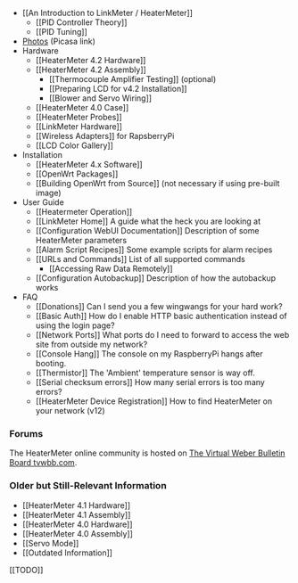 * [[An Introduction to LinkMeter / HeaterMeter]]
    * [[PID Controller Theory]]
    * [[PID Tuning]]
* [Photos](https://picasaweb.google.com/capnbry/HeaterMeter) (Picasa link)
* Hardware
    * [[HeaterMeter 4.2 Hardware]]
    * [[HeaterMeter 4.2 Assembly]]
      * [[Thermocouple Amplifier Testing]] (optional)
      * [[Preparing LCD for v4.2 Installation]]
      * [[Blower and Servo Wiring]]
    * [[HeaterMeter 4.0 Case]]
    * [[HeaterMeter Probes]]
    * [[LinkMeter Hardware]]
    * [[Wireless Adapters]] for RapsberryPi
    * [[LCD Color Gallery]]
* Installation
    * [[HeaterMeter 4.x Software]]
    * [[OpenWrt Packages]]
    * [[Building OpenWrt from Source]] (not necessary if using pre-built image)
* User Guide
    * [[Heatermeter Operation]]
    * [[LinkMeter Home]] A guide what the heck you are looking at
    * [[Configuration WebUI Documentation]] Description of some HeaterMeter parameters
    * [[Alarm Script Recipes]] Some example scripts for alarm recipes
    * [[URLs and Commands]] List of all supported commands
      * [[Accessing Raw Data Remotely]]
    * [[Configuration Autobackup]] Description of how the autobackup works
* FAQ
    * [[Donations]] Can I send you a few wingwangs for your hard work?
    * [[Basic Auth]] How do I enable HTTP basic authentication instead of using the login page?
    * [[Network Ports]] What ports do I need to forward to access the web site from outside my network?
    * [[Console Hang]] The console on my RaspberryPi hangs after booting.
    * [[Thermistor]] The 'Ambient' temperature sensor is way off.
    * [[Serial checksum errors]] How many serial errors is too many errors?
    * [[HeaterMeter Device Registration]] How to find HeaterMeter on your network (v12)

### Forums
The HeaterMeter online community is hosted on [The Virtual Weber Bulletin Board tvwbb.com](http://tvwbb.com/forumdisplay.php?85-LinkMeter-v2-Homebrew-BBQ-Controller).

### Older but Still-Relevant Information
  * [[HeaterMeter 4.1 Hardware]]
  * [[HeaterMeter 4.1 Assembly]]
  * [[HeaterMeter 4.0 Hardware]]
  * [[HeaterMeter 4.0 Assembly]]
  * [[Servo Mode]]
  * [[Outdated Information]]

[[TODO]]